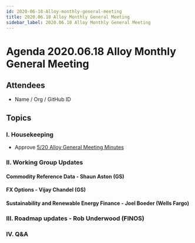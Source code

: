 ```yaml
---
id: 2020-06-18-Alloy-monthly-general-meeting
title: 2020.06.18 Alloy Monthly General Meeting
sidebar_label: 2020.06.18 Alloy Monthly General Meeting
---
```


# Agenda 2020.06.18 Alloy Monthly General Meeting

## Attendees
* Name / Org / GitHub ID

## Topics

### I. Housekeeping
* Approve [5/20 Alloy General Meeting Minutes](https://github.com/finos/alloy/blob/master/meeting-minutes/general-meeting/2020.5.20-general-meeting.md) 

### II. Working Group Updates
#### Commodity Reference Data - Shaun Aston (GS)

#### FX Options - Vijay Chandel (GS)

#### Sustainability and Renewable Energy Finance - Joel Boeder (Wells Fargo)

### III. Roadmap updates - Rob Underwood (FINOS)


### IV. Q&A

